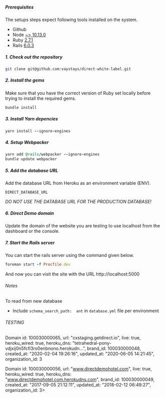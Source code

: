 ##### Prerequisites

The setups steps expect following tools installed on the system.

- Github
- Node [~> 10.13.0](https://nodejs.org/en)
- Ruby [2.7.1](https://github.com/ruby/ruby)
- Rails [6.0.3](https://github.com/rails/rails)

##### 1. Check out the repository

```bash
git clone git@github.com:vaystays/direct-white-label.git
```

##### 2. Install the gems

Make sure that you have the correct version of Ruby set locally before trying to install the required gems.

```ruby
bundle install
```

##### 3. Install Yarn depencies

```ruby
yarn install --ignore-engines
```

##### 4. Setup Webpacker

```ruby
yarn add @rails/webpacker --ignore-engines
bundle update webpacker
```

##### 5. Add the database URL

Add the database URL from Heroku as an environment variable (ENV).

`DIRECT_DATABASE_URL`

*DO NOT USE THE DATABASE URL FOR THE PRODUCTION DATABASE!*

##### 6. Direct Demo domain

Update the domain of the website you are testing to use localhost from the dashboard or the console.

##### 7. Start the Rails server

You can start the rails server using the command given below.

```ruby
foreman start -f Procfile.dev
```

And now you can visit the site with the URL http://localhost:5000




###### Notes

To read from new database

 - Include `schema_search_path:  ant` in `database.yml` file per environment

###### TESTING

Domain id: 100030000065, url: "cxstaging.getdirect.io", live: true, heroku_wired: true, heroku_dns: "tetrahedral-pony-vdjxij0n5fcfi3ro0enbnono.herokudn...", brand_id: 100030000048, created_at: "2020-02-04 19:26:16", updated_at: "2020-06-05 14:21:45", organization_id: 3

Domain id: 100030000056, url: "www.directdemohotel.com", live: true, heroku_wired: true, heroku_dns: "www.directdemohotel.com.herokudns.com", brand_id: 100030000049, created_at: "2017-09-05 21:12:11", updated_at: "2018-02-12 06:49:27", organization_id: 3>
